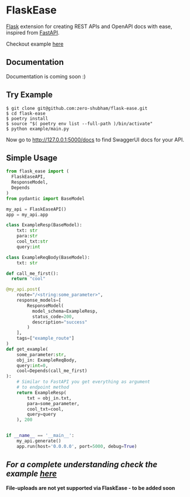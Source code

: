 # FlaskEase

[Flask](http://flask.pocoo.org/) extension for creating REST APIs and OpenAPI docs with ease, inspired from [FastAPI](https://fastapi.tiangolo.com/).

Checkout example [here](https://github.com/zero-shubham/flask-ease/tree/master/example)

## Documentation

Documentation is coming soon :)

## Try Example

<div class="termy">

```console
$ git clone git@github.com:zero-shubham/flask-ease.git
$ cd flask-ease
$ poetry install
$ source "$( poetry env list --full-path )/bin/activate"
$ python example/main.py
```

</div>

Now go to <a href="http://127.0.0.1:5000/docs" class="external-link" target="_blank">http://127.0.0.1:5000/docs</a> to find SwaggerUI docs for your API.

## Simple Usage

```python
from flask_ease import (
  FlaskEaseAPI,
  ResponseModel,
  Depends
)
from pydantic import BaseModel

my_api = FlaskEaseAPI()
app = my_api.app

class ExampleResp(BaseModel):
    txt: str
    para:str
    cool_txt:str
    query:int

class ExampleReqBody(BaseModel):
    txt: str

def call_me_first():
  return "cool"

@my_api.post(
    route="/<string:some_parameter>",
    response_models=[
        ResponseModel(
          model_schema=ExampleResp,
          status_code=200,
          description="success"
        )
    ],
    tags=["example_route"]
)
def get_example(
    some_parameter:str,
    obj_in: ExampleReqBody,
    query:int=0,
    cool=Depends(call_me_first)
):
    # Similar to FastAPI you get everything as argument
    # to endpoint method
    return ExampleResp(
        txt = obj_in.txt,
        para=some_parameter,
        cool_txt=cool,
        query=query
    ), 200


if __name__ == '__main__':
    my_api.generate()
    app.run(host='0.0.0.0', port=5000, debug=True)
```

## _For a complete understanding check the example [here](https://github.com/zero-shubham/flask-ease/tree/master/example)_

__File-uploads are not yet supported via FlaskEase - to be added soon__
